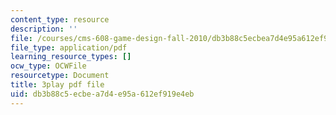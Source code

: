 ```yaml
---
content_type: resource
description: ''
file: /courses/cms-608-game-design-fall-2010/db3b88c5ecbea7d4e95a612ef919e4eb_68555.pdf
file_type: application/pdf
learning_resource_types: []
ocw_type: OCWFile
resourcetype: Document
title: 3play pdf file
uid: db3b88c5-ecbe-a7d4-e95a-612ef919e4eb
---
```

